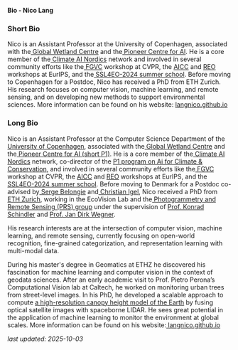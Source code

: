 **Bio - Nico Lang** 

### Short Bio

Nico is an Assistant Professor at the University of Copenhagen, associated with the[ Global Wetland Centre](https://globalwetlandcenter.ku.dk/) and the[ Pioneer Centre for AI](https://www.aicentre.dk/). He is a core member of the[ Climate AI Nordics](https://climateainordics.com/) network and involved in several community efforts like the[ FGVC](https://sites.google.com/view/fgvc12/) workshop at CVPR, the [AICC](https://sites.google.com/g.harvard.edu/aicceurips) and [REO](https://sites.google.com/view/reoeurips) workshops at EurIPS, and the[ SSL4EO-2024 summer school](https://langnico.github.io/posts/SSL4EO-2024-review/). Before moving to Copenhagen for a Postdoc, Nico has received a PhD from ETH Zurich. His research focuses on computer vision, machine learning, and remote sensing, and on developing new methods to support environmental sciences. More information can be found on his website: [langnico.github.io](https://langnico.github.io/)


### Long Bio

Nico is an Assistant Professor at the Computer Science Department of the[ University of Copenhagen](https://www.ku.dk/english/), associated with the[ Global Wetland Centre](https://globalwetlandcenter.ku.dk/) and the[ Pioneer Centre for AI (short P1)](https://www.aicentre.dk/). He is a core member of the[ Climate AI Nordics](https://climateainordics.com/) network, co-director of the [P1 program on Ai for Climate & Conservation](https://www.aicentre.dk/ai-for-climate-conservation), and involved in several community efforts like the[ FGVC](https://sites.google.com/view/fgvc12/) workshop at CVPR, the [AICC](https://sites.google.com/g.harvard.edu/aicceurips) and [REO](https://sites.google.com/view/reoeurips) workshops at EurIPS, and the[ SSL4EO-2024 summer school](https://langnico.github.io/posts/SSL4EO-2024-review/). Before moving to Denmark for a Postdoc co-advised by[ Serge Belongie](https://sergebelongie.github.io/) and[ Christian Igel](https://christian-igel.github.io/), Nico received a PhD from[ ETH Zurich](https://ethz.ch/en.html), working in the EcoVision Lab and the[ Photogrammetry and Remote Sensing (PRS) group](https://prs.igp.ethz.ch/) under the supervision of [Prof. Konrad Schindler](https://igp.ethz.ch/personen/person-detail.html?persid=143986) and [Prof. Jan Dirk Wegner](https://igp.ethz.ch/personen/person-detail.html?persid=186562).

His research interests are at the intersection of computer vision, machine learning, and remote sensing, currently focusing on open-world recognition, fine-grained categorization, and representation learning with multi-modal data.

During his master's degree in Geomatics at ETHZ he discovered his fascination for machine learning and computer vision in the context of geodata sciences. After an early academic visit to Prof. Pietro Perona’s Computational Vision lab at Caltech, he worked on monitoring urban trees from street-level images. In his PhD, he developed a scalable approach to compute [a high-resolution canopy height model of the Earth](https://langnico.github.io/globalcanopyheight/) by fusing optical satellite images with spaceborne LIDAR. He sees great potential in the application of machine learning to monitor the environment at global scales. More information can be found on his website:[ langnico.github.io](https://langnico.github.io/)


*last updated: 2025-10-03* 